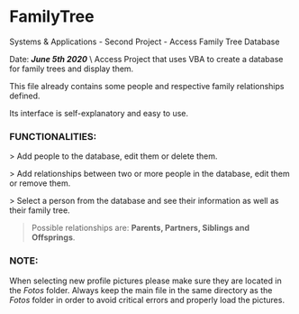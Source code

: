 # FamilyTree
Systems &amp; Applications - Second Project - Access Family Tree Database

Date: ***June 5th 2020***
\\
Access Project that uses VBA to create a database for family trees and display them.

This file already contains some people and respective family relationships defined.

Its interface is self-explanatory and easy to use.

### **FUNCTIONALITIES:**

\> Add people to the database, edit them or delete them.

\> Add relationships between two or more people in the database, edit them or remove them. 

\> Select a person from the database and see their information as well as their family tree.

> Possible relationships are: **Parents, Partners, Siblings and Offsprings**.

### **NOTE:**

When selecting new profile pictures please make sure they are located in the *Fotos* folder.
Always keep the main file in the same directory as the *Fotos* folder in order to avoid critical errors and properly load the pictures.
